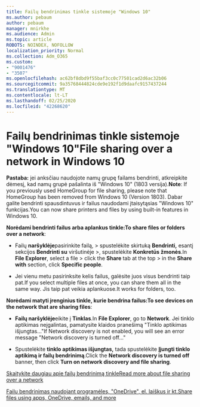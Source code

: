 ```yaml
---
title: Failų bendrinimas tinkle sistemoje "Windows 10"
ms.author: pebaum
author: pebaum
manager: mnirkhe
ms.audience: Admin
ms.topic: article
ROBOTS: NOINDEX, NOFOLLOW
localization_priority: Normal
ms.collection: Adm_O365
ms.custom:
- "9001476"
- "3507"
ms.openlocfilehash: ac62bf8dbd9f55baf3cc0c77501cad2d6ac32b06
ms.sourcegitcommit: 9a35768444824cde9e192f1d9daafc9157437244
ms.translationtype: MT
ms.contentlocale: lt-LT
ms.lasthandoff: 02/25/2020
ms.locfileid: "42268620"
---
```

# <a name="file-sharing-over-a-network-in-windows-10"></a><span data-ttu-id="34791-102">Failų bendrinimas tinkle sistemoje "Windows 10"</span><span class="sxs-lookup"><span data-stu-id="34791-102">File sharing over a network in Windows 10</span></span>

<span data-ttu-id="34791-103">**Pastaba:** jei anksčiau naudojote namų grupę failams bendrinti, atkreipkite dėmesį, kad namų grupė pašalinta iš "Windows 10" (1803 versija).</span><span class="sxs-lookup"><span data-stu-id="34791-103">**Note**: If you previously used HomeGroup for file sharing, please note that HomeGroup has been removed from Windows 10 (Version 1803).</span></span> <span data-ttu-id="34791-104">Dabar galite bendrinti spausdintuvus ir failus naudodami įtaisytąsias "Windows 10" funkcijas.</span><span class="sxs-lookup"><span data-stu-id="34791-104">You can now share printers and files by using built-in features in Windows 10.</span></span>

<span data-ttu-id="34791-105">**Norėdami bendrinti failus arba aplankus tinkle:**</span><span class="sxs-lookup"><span data-stu-id="34791-105">**To share files or folders over a network**:</span></span>

- <span data-ttu-id="34791-106">Failų **naršyklėje**pasirinkite failą, > spustelėkite skirtuką **Bendrinti,** esantį sekcijos **Bendrinti su** viršutinėje >, spustelėkite **Konkretūs žmonės**.</span><span class="sxs-lookup"><span data-stu-id="34791-106">In **File Explorer**, select a file > click the **Share** tab at the top > in the **Share with** section, click **Specific people**.</span></span>
          
- <span data-ttu-id="34791-107">Jei vienu metu pasirinksite kelis failus, galėsite juos visus bendrinti taip pat.</span><span class="sxs-lookup"><span data-stu-id="34791-107">If you select multiple files at once, you can share them all in the same way.</span></span> <span data-ttu-id="34791-108">Jis taip pat veikia aplankuose.</span><span class="sxs-lookup"><span data-stu-id="34791-108">It works for folders, too.</span></span>

<span data-ttu-id="34791-109">**Norėdami matyti įrenginius tinkle, kurie bendrina failus:**</span><span class="sxs-lookup"><span data-stu-id="34791-109">**To see devices on the network that are sharing files**:</span></span>

- <span data-ttu-id="34791-110">**Failų naršyklėje**eikite į **Tinklas**.</span><span class="sxs-lookup"><span data-stu-id="34791-110">In **File Explorer**, go to **Network**.</span></span> <span data-ttu-id="34791-111">Jei tinklo aptikimas neįgalintas, pamatysite klaidos pranešimą "Tinklo aptikimas išjungtas..."</span><span class="sxs-lookup"><span data-stu-id="34791-111">If Network discovery is not enabled, you will see an error message "Network discovery is turned off..."</span></span>

- <span data-ttu-id="34791-112">Spustelėkite **tinklo aptikimas išjungtas,** tada spustelėkite **Įjungti tinklo aptikimą ir failų bendrinimą**.</span><span class="sxs-lookup"><span data-stu-id="34791-112">Click the **Network discovery is turned off** banner, then click **Turn on network discovery and file sharing**.</span></span> 
          

[<span data-ttu-id="34791-113">Skaitykite daugiau apie failų bendrinimą tinkle</span><span class="sxs-lookup"><span data-stu-id="34791-113">Read more about file sharing over a network</span></span>](https://support.microsoft.com/help/4092694/windows-10-file-sharing-over-a-network)

[<span data-ttu-id="34791-114">Failų bendrinimas naudojant programėles, "OneDrive", el. laiškus ir kt.</span><span class="sxs-lookup"><span data-stu-id="34791-114">Share files using apps, OneDrive, emails, and more</span></span>](https://support.microsoft.com/help/4027674/windows-10-share-files-in-file-explorer)
